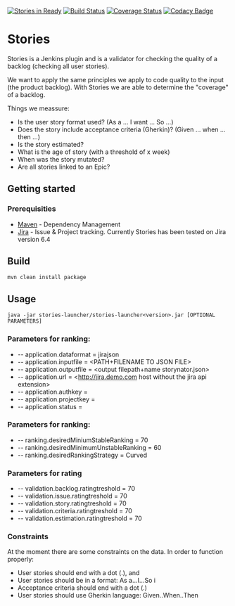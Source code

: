 [![Stories in Ready](https://badge.waffle.io/craftsmenlabs/stories.png?label=ready&title=Ready)](http://waffle.io/craftsmenlabs/stories)
[![Build Status](https://travis-ci.org/craftsmenlabs/stories.svg?branch=master)](https://travis-ci.org/craftsmenlabs/stories)
[![Coverage Status](https://coveralls.io/repos/github/craftsmenlabs/stories/badge.svg)](https://coveralls.io/github/craftsmenlabs/stories)
[![Codacy Badge](https://api.codacy.com/project/badge/Grade/f5732d9ff2ce42158989edaffd298688)](https://www.codacy.com/app/ntalens/stories?utm_source=github.com&amp;utm_medium=referral&amp;utm_content=craftsmenlabs/stories&amp;utm_campaign=Badge_Grade)



# Stories
Stories is a Jenkins plugin and is a validator for checking the quality of a backlog (checking all user stories). 

We want to apply the same principles we apply to code quality to the input (the product backlog). 
With Stories we are able to determine the "coverage" of a backlog. 

Things we meassure:
* Is the user story format used? (As a ... I want ... So ...)
* Does the story include acceptance criteria (Gherkin)? (Given ... when ... then ...)
* Is the story estimated?
* What is the age of story (with a threshold of x week)
* When was the story mutated?
* Are all stories linked to an Epic?


## Getting started
### Prerequisities
* [Maven](https://maven.apache.org/) - Dependency Management
* [Jira](https://jira.atlassian.com) - Issue & Project tracking. Currently Stories has been tested on Jira version 6.4 

## Build
    mvn clean install package

## Usage
    java -jar stories-launcher/stories-launcher<version>.jar [OPTIONAL PARAMETERS]


### Parameters for ranking:
* -- application.dataformat = jirajson
* -- application.inputfile = <PATH+FILENAME TO JSON FILE>
* -- application.outputfile = <output filepath+name storynator.json>
* -- application.url = <http://jira.demo.com host without the jira api extension>
* -- application.authkey = <base64 encoded username:password for Jira>
* -- application.projectkey = <projectkey used in Jira>
* -- application.status = <status for backlogitems used in Jira>

### Parameters for ranking:
* -- ranking.desiredMiniumStableRanking = 70
* -- ranking.desiredMinimumUnstableRanking = 60
* -- ranking.desiredRankingStrategy = Curved

### Parameters for rating
* -- validation.backlog.ratingtreshold = 70
* -- validation.issue.ratingtreshold = 70
* -- validation.story.ratingtreshold = 70
* -- validation.criteria.ratingtreshold = 70
* -- validation.estimation.ratingtreshold = 70


### Constraints
At the moment there are some constraints on the data. 
In order to function properly:
* User stories should end with a dot (.), and
* User stories should be in a format: As a...I...So i
* Acceptance criteria should end with a dot (.)
* User stories should use Gherkin language: Given..When..Then


